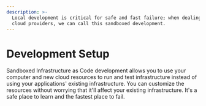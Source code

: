 ```yaml
---
description: >-
  Local development is critical for safe and fast failure; when dealing with
  cloud providers, we can call this sandboxed development.
---
```


# Development Setup

Sandboxed Infrastructure as Code development allows you to use your computer and new cloud resources to run and test infrastructure instead of using your applications' existing infrastructure. You can customize the resources without worrying that it'll affect your existing infrastructure. It's a safe place to learn and the fastest place to fail.
